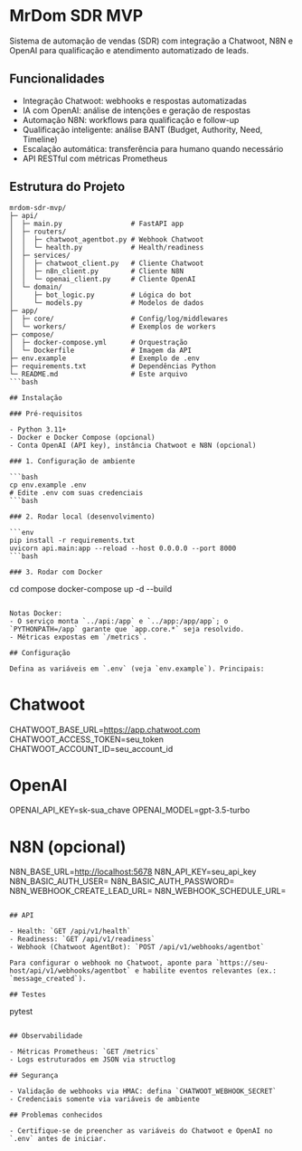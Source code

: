 # MrDom SDR MVP

Sistema de automação de vendas (SDR) com integração a Chatwoot, N8N e OpenAI para qualificação e atendimento automatizado de leads.

## Funcionalidades

- Integração Chatwoot: webhooks e respostas automatizadas
- IA com OpenAI: análise de intenções e geração de respostas
- Automação N8N: workflows para qualificação e follow-up
- Qualificação inteligente: análise BANT (Budget, Authority, Need, Timeline)
- Escalação automática: transferência para humano quando necessário
- API RESTful com métricas Prometheus

## Estrutura do Projeto

```text
mrdom-sdr-mvp/
├─ api/
│  ├─ main.py                 # FastAPI app
│  ├─ routers/
│  │  ├─ chatwoot_agentbot.py # Webhook Chatwoot
│  │  └─ health.py            # Health/readiness
│  ├─ services/
│  │  ├─ chatwoot_client.py   # Cliente Chatwoot
│  │  ├─ n8n_client.py        # Cliente N8N
│  │  └─ openai_client.py     # Cliente OpenAI
│  └─ domain/
│     ├─ bot_logic.py         # Lógica do bot
│     └─ models.py            # Modelos de dados
├─ app/
│  ├─ core/                   # Config/log/middlewares
│  └─ workers/                # Exemplos de workers
├─ compose/
│  ├─ docker-compose.yml      # Orquestração
│  └─ Dockerfile              # Imagem da API
├─ env.example                # Exemplo de .env
├─ requirements.txt           # Dependências Python
└─ README.md                  # Este arquivo
```bash

## Instalação

### Pré‑requisitos

- Python 3.11+
- Docker e Docker Compose (opcional)
- Conta OpenAI (API key), instância Chatwoot e N8N (opcional)

### 1. Configuração de ambiente

```bash
cp env.example .env
# Edite .env com suas credenciais
```bash

### 2. Rodar local (desenvolvimento)

```env
pip install -r requirements.txt
uvicorn api.main:app --reload --host 0.0.0.0 --port 8000
```bash

### 3. Rodar com Docker

```

cd compose
docker-compose up -d --build

```

Notas Docker:
- O serviço monta `../api:/app` e `../app:/app/app`; o `PYTHONPATH=/app` garante que `app.core.*` seja resolvido.
- Métricas expostas em `/metrics`.

## Configuração

Defina as variáveis em `.env` (veja `env.example`). Principais:

```

# Chatwoot

CHATWOOT_BASE_URL=<https://app.chatwoot.com>
CHATWOOT_ACCESS_TOKEN=seu_token
CHATWOOT_ACCOUNT_ID=seu_account_id

# OpenAI

OPENAI_API_KEY=sk-sua_chave
OPENAI_MODEL=gpt-3.5-turbo

# N8N (opcional)

N8N_BASE_URL=<http://localhost:5678>
N8N_API_KEY=seu_api_key
N8N_BASIC_AUTH_USER=
N8N_BASIC_AUTH_PASSWORD=
N8N_WEBHOOK_CREATE_LEAD_URL=
N8N_WEBHOOK_SCHEDULE_URL=

```

## API

- Health: `GET /api/v1/health`
- Readiness: `GET /api/v1/readiness`
- Webhook (Chatwoot AgentBot): `POST /api/v1/webhooks/agentbot`

Para configurar o webhook no Chatwoot, aponte para `https://seu-host/api/v1/webhooks/agentbot` e habilite eventos relevantes (ex.: `message_created`).

## Testes

```

pytest

```

## Observabilidade

- Métricas Prometheus: `GET /metrics`
- Logs estruturados em JSON via structlog

## Segurança

- Validação de webhooks via HMAC: defina `CHATWOOT_WEBHOOK_SECRET`
- Credenciais somente via variáveis de ambiente

## Problemas conhecidos

- Certifique‑se de preencher as variáveis do Chatwoot e OpenAI no `.env` antes de iniciar.
